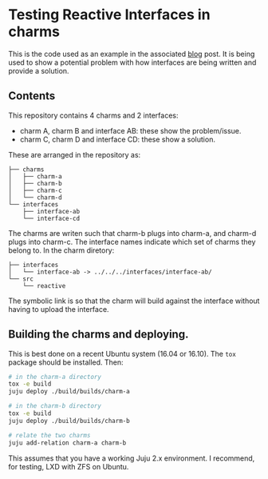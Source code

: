 # Testing Reactive Interfaces in charms

This is the code used as an example in the associated
[blog](http://blog.ajkavanagh.co.uk/2016/12/30/better-juju-interfaces/) post.
It is being used to show a potential problem with how interfaces are being
written and provide a solution.

## Contents

This repository contains 4 charms and 2 interfaces:

 - charm A, charm B and interface AB: these show the problem/issue.
 - charm C, charm D and interface CD: these show a solution.

These are arranged in the repository as:

```
├── charms
│   ├── charm-a
│   ├── charm-b
│   ├── charm-c
│   └── charm-d
└── interfaces
    ├── interface-ab
    └── interface-cd
```

The charms are writen such that charm-b plugs into charm-a, and charm-d plugs into charm-c.  The interface names indicate which set of charms they belong to.  In the charm diretory:

```
├── interfaces
│   └── interface-ab -> ../../../interfaces/interface-ab/
└── src
    └── reactive
```

The symbolic link is so that the charm will build against the interface without
having to upload the interface.

## Building the charms and deploying.

This is best done on a recent Ubuntu system (16.04 or 16.10).  The `tox`
package should be installed.  Then:

```bash
# in the charm-a directory
tox -e build
juju deploy ./build/builds/charm-a

# in the charm-b directory
tox -e build
juju deploy ./build/builds/charm-b

# relate the two charms
juju add-relation charm-a charm-b
```

This assumes that you have a working Juju 2.x environment.  I recommend, for
testing, LXD with ZFS on Ubuntu.
